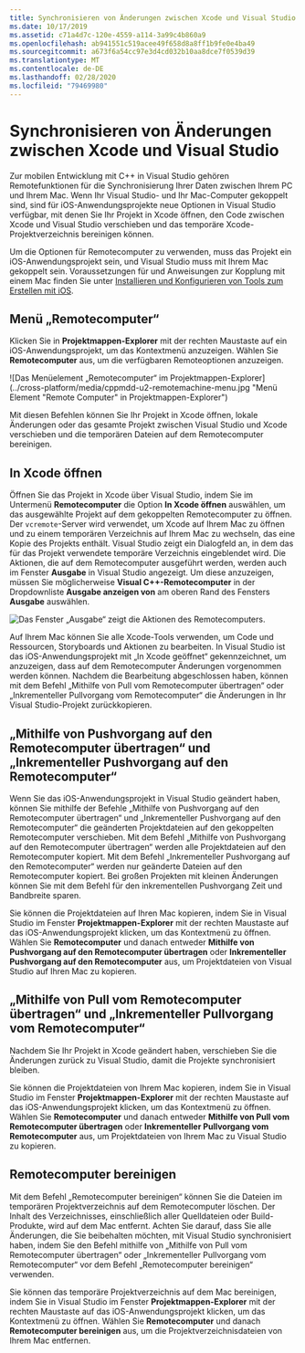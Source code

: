```yaml
---
title: Synchronisieren von Änderungen zwischen Xcode und Visual Studio
ms.date: 10/17/2019
ms.assetid: c71a4d7c-120e-4559-a114-3a99c4b860a9
ms.openlocfilehash: ab941551c519acee49f658d8a8ff1b9fe0e4ba49
ms.sourcegitcommit: a673f6a54cc97e3d4cd032b10aa8dce7f0539d39
ms.translationtype: MT
ms.contentlocale: de-DE
ms.lasthandoff: 02/28/2020
ms.locfileid: "79469980"
---
```

# <a name="sync-changes-between-xcode-and-visual-studio"></a>Synchronisieren von Änderungen zwischen Xcode und Visual Studio

Zur mobilen Entwicklung mit C++ in Visual Studio gehören Remotefunktionen für die Synchronisierung Ihrer Daten zwischen Ihrem PC und Ihrem Mac. Wenn Ihr Visual Studio- und Ihr Mac-Computer gekoppelt sind, sind für iOS-Anwendungsprojekte neue Optionen in Visual Studio verfügbar, mit denen Sie Ihr Projekt in Xcode öffnen, den Code zwischen Xcode und Visual Studio verschieben und das temporäre Xcode-Projektverzeichnis bereinigen können.

Um die Optionen für Remotecomputer zu verwenden, muss das Projekt ein iOS-Anwendungsprojekt sein, und Visual Studio muss mit Ihrem Mac gekoppelt sein. Voraussetzungen für und Anweisungen zur Kopplung mit einem Mac finden Sie unter [Installieren und Konfigurieren von Tools zum Erstellen mit iOS](../cross-platform/install-and-configure-tools-to-build-using-ios.md).

## <a name="the-remote-machine-menu"></a>Menü „Remotecomputer“

Klicken Sie in **Projektmappen-Explorer** mit der rechten Maustaste auf ein iOS-Anwendungsprojekt, um das Kontextmenü anzuzeigen. Wählen Sie **Remotecomputer** aus, um die verfügbaren Remoteoptionen anzuzeigen.

![Das Menüelement „Remotecomputer“ im Projektmappen-Explorer](../cross-platform/media/cppmdd-u2-remotemachine-menu.jpg "Menü Element "Remote Computer" in Projektmappen-Explorer")

Mit diesen Befehlen können Sie Ihr Projekt in Xcode öffnen, lokale Änderungen oder das gesamte Projekt zwischen Visual Studio und Xcode verschieben und die temporären Dateien auf dem Remotecomputer bereinigen.

## <a name="open-in-xcode"></a>In Xcode öffnen

Öffnen Sie das Projekt in Xcode über Visual Studio, indem Sie im Untermenü **Remotecomputer** die Option **In Xcode öffnen** auswählen, um das ausgewählte Projekt auf dem gekoppelten Remotecomputer zu öffnen. Der `vcremote`-Server wird verwendet, um Xcode auf Ihrem Mac zu öffnen und zu einem temporären Verzeichnis auf Ihrem Mac zu wechseln, das eine Kopie des Projekts enthält. Visual Studio zeigt ein Dialogfeld an, in dem das für das Projekt verwendete temporäre Verzeichnis eingeblendet wird. Die Aktionen, die auf dem Remotecomputer ausgeführt werden, werden auch im Fenster **Ausgabe** in Visual Studio angezeigt. Um diese anzuzeigen, müssen Sie möglicherweise **Visual C++-Remotecomputer** in der Dropdownliste **Ausgabe anzeigen von** am oberen Rand des Fensters **Ausgabe** auswählen.

![Das Fenster „Ausgabe“ zeigt die Aktionen des Remotecomputers.](../cross-platform/media/cppmdd-u2-remotemachine-output.png "Das Ausgabefenster zeigt die Remote Computer Aktionen an.")

Auf Ihrem Mac können Sie alle Xcode-Tools verwenden, um Code und Ressourcen, Storyboards und Aktionen zu bearbeiten. In Visual Studio ist das iOS-Anwendungsprojekt mit „In Xcode geöffnet“ gekennzeichnet, um anzuzeigen, dass auf dem Remotecomputer Änderungen vorgenommen werden können. Nachdem die Bearbeitung abgeschlossen haben, können mit dem Befehl „Mithilfe von Pull vom Remotecomputer übertragen“ oder „Inkrementeller Pullvorgang vom Remotecomputer“ die Änderungen in Ihr Visual Studio-Projekt zurückkopieren.

## <a name="push-to-remote-and-incremental-push-to-remote"></a>„Mithilfe von Pushvorgang auf den Remotecomputer übertragen“ und „Inkrementeller Pushvorgang auf den Remotecomputer“

Wenn Sie das iOS-Anwendungsprojekt in Visual Studio geändert haben, können Sie mithilfe der Befehle „Mithilfe von Pushvorgang auf den Remotecomputer übertragen“ und „Inkrementeller Pushvorgang auf den Remotecomputer“ die geänderten Projektdateien auf den gekoppelten Remotecomputer verschieben. Mit dem Befehl „Mithilfe von Pushvorgang auf den Remotecomputer übertragen“ werden alle Projektdateien auf den Remotecomputer kopiert. Mit dem Befehl „Inkrementeller Pushvorgang auf den Remotecomputer“ werden nur geänderte Dateien auf den Remotecomputer kopiert. Bei großen Projekten mit kleinen Änderungen können Sie mit dem Befehl für den inkrementellen Pushvorgang Zeit und Bandbreite sparen.

Sie können die Projektdateien auf Ihren Mac kopieren, indem Sie in Visual Studio im Fenster **Projektmappen-Explorer** mit der rechten Maustaste auf das iOS-Anwendungsprojekt klicken, um das Kontextmenü zu öffnen. Wählen Sie **Remotecomputer** und danach entweder **Mithilfe von Pushvorgang auf den Remotecomputer übertragen** oder **Inkrementeller Pushvorgang auf den Remotecomputer** aus, um Projektdateien von Visual Studio auf Ihren Mac zu kopieren.

## <a name="pull-from-remote-and-incremental-pull-from-remote"></a>„Mithilfe von Pull vom Remotecomputer übertragen“ und „Inkrementeller Pullvorgang vom Remotecomputer“

Nachdem Sie Ihr Projekt in Xcode geändert haben, verschieben Sie die Änderungen zurück zu Visual Studio, damit die Projekte synchronisiert bleiben.

Sie können die Projektdateien von Ihrem Mac kopieren, indem Sie in Visual Studio im Fenster **Projektmappen-Explorer** mit der rechten Maustaste auf das iOS-Anwendungsprojekt klicken, um das Kontextmenü zu öffnen. Wählen Sie **Remotecomputer** und danach entweder **Mithilfe von Pull vom Remotecomputer übertragen** oder **Inkrementeller Pullvorgang vom Remotecomputer** aus, um Projektdateien von Ihrem Mac zu Visual Studio zu kopieren.

## <a name="clean-remote"></a>Remotecomputer bereinigen

Mit dem Befehl „Remotecomputer bereinigen“ können Sie die Dateien im temporären Projektverzeichnis auf dem Remotecomputer löschen. Der Inhalt des Verzeichnisses, einschließlich aller Quelldateien oder Build-Produkte, wird auf dem Mac entfernt. Achten Sie darauf, dass Sie alle Änderungen, die Sie beibehalten möchten, mit Visual Studio synchronisiert haben, indem Sie den Befehl mithilfe von „Mithilfe von Pull vom Remotecomputer übertragen“ oder „Inkrementeller Pullvorgang vom Remotecomputer“ vor dem Befehl „Remotecomputer bereinigen“ verwenden.

Sie können das temporäre Projektverzeichnis auf dem Mac bereinigen, indem Sie in Visual Studio im Fenster **Projektmappen-Explorer** mit der rechten Maustaste auf das iOS-Anwendungsprojekt klicken, um das Kontextmenü zu öffnen. Wählen Sie **Remotecomputer** und danach **Remotecomputer bereinigen** aus, um die Projektverzeichnisdateien von Ihrem Mac entfernen.
